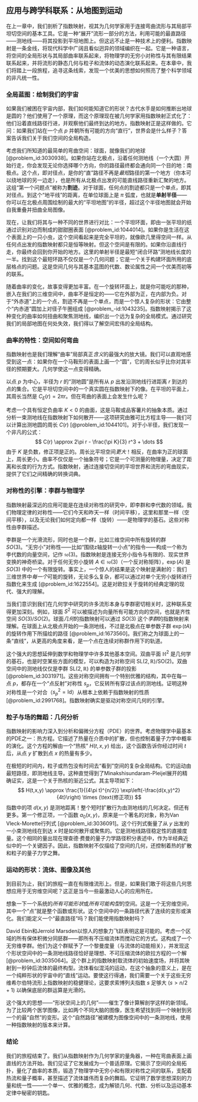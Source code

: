 ## 应用与跨学科联系：从地图到运动

在上一章中，我们剖析了指数映射，视其为几何学家用于连接弯曲流形与其局部平坦切空间的基本工具。它是一种“展开”流形一部分的方法，利用可能的最直路径——测地线——将其投影到平坦地图上。但这远不止是一种技术上的便利。指数映射是一条金线，将现代科学中广阔且看似迥异的领域编织在一起。它是一种语言，将空间的全局形状与其局部曲率联系起来，将物理学的无穷小对称性与其有限结果联系起来，并将流形的静态几何与粒子和流体的动态演化联系起来。在本章中，我们将踏上一段旅程，追寻这条线索，发现一个优美的思想如何照亮了整个科学领域的非凡统一性。

### 全局蓝图：绘制我们的宇宙

如果我们被困在宇宙内部，我们如何能知道它的形状？古代水手是如何推断出地球是圆的？他们使用了一个原理，而这个原理现在被几何学家用指数映射正式化了：他们沿着直线路径行进，并观察他们最终到达的地方。指数映射正是这样做的。它问：如果我们站在一个点 $p$ 并朝所有可能的方向“直行”，世界会是什么样子？答案告诉我们关于我们空间的全局构造。

考虑我们所知道的最简单的弯曲空间：球面，就像我们的地球 [@problem_id:3030938]。如果你站在北极点，沿着任何测地线（一个大圆）开始行走，你会发现无论你选择哪个方向，你的路径最终都会通向同一个目的地：南极点。这个点，即对径点，是你的“直”路径不再是*最短*路径的第一个地方（你本可以绕地球的另一边走），也是所有从北极点出发的可能直线路径重新汇聚的地方。这组“第一个问题点”被称为**割迹**。对于球面，任何点的割迹都只是一个单点，即其对径点。到这个“地平线”的距离，在单位球面上是 $\pi$ 弧度，也就是**单射半径**——你可以在北极点周围绘制的最大的“平坦地图”的半径，超过这个半径地图就会开始自我重叠并扭曲全局图像。

现在，让我们将其与一种不同的世界进行对比：一个平坦环面，即由一张平坦的纸通过识别对边而制成的甜甜圈表面 [@problem_id:1044014]。如果你是生活在这个表面上的一只小虫，这个空间看起来是完全平坦的，就像欧几里得空间一样。从任何点出发的指数映射都只是恒等映射。但这个空间是有限的。如果你沿直线行走，你最终会回到你开始的地方。这里的单射半径是最短“闭合环路”测地线长度的一半。找到这个最短环路不仅仅是一个几何问题；它是一个关于构建环面所用的底层格点的问题。这是空间几何与其基本蓝图的代数、数论属性之间一个优美而初等的联系。

随着曲率的变化，故事变得更加丰富。在一个旋转环面上，就是你可能吃的那种，嵌入在我们的三维空间中，曲率不是恒定的——它在外部为正，在内部为负。对于“外赤道”上的一个点，割迹不再是一个单点，而是一个惊人复杂的形状：它由整个“内赤道”圆加上对径子午圈组成 [@problem_-id:1043235]。指数映射揭示了这种变化的曲率如何扭曲和聚焦测地线，编织出一个远为复杂的全局模式。通过研究我们的局部地图在何处失效，我们得以了解空间宏伟的全局结构。

### 曲率的特性：空间如何弯曲

指数映射也是我们理解“曲率”局部真正*含义*的最强大的放大镜。我们可以直观地感受到这一点：如果你在一个马鞍形的表面上画一个“圆”，它的周长似乎比你对其半径的预期要大。几何学使这一点变得精确。

以点 $p$ 为中心，半径为 $r$ 的“测地圆”是所有从 $p$ 出发沿测地线行进距离 $r$ 到达的点的集合。它是平坦切空间中的一个真实圆在指数映射下的像。在平坦的平面上，其周长当然是 $C_E(r) = 2\pi r$。但在弯曲的表面上会发生什么呢？

考虑一个具有恒定负曲率 $K \lt 0$ 的曲面，这是马鞍或品客薯片的抽象本质。通过分析一束测地线在指数映射下如何散开——这项研究由雅可比方程主导——我们可以计算出测地圆的周长 $C(r)$ [@problem_id:1044101]。对于小半径，我们发现一个非凡的公式：
$$ C(r) \approx 2\pi r - \frac{\pi K}{3} r^3 + \dots $$
由于 $K$ 是负数，修正项是正的。周长比平坦空间*更大*！相反，在曲率为正的球面上，周长更小。曲率不仅仅是一个抽象符号；它是一个可测量的物理量，决定了距离和长度的行为方式。指数映射，通过连接切空间的平坦世界和流形的弯曲现实，提供了它们之间精确的转换词典。

### 对称性的引擎：李群与物理学

指数映射最深远的应用可能是在连续对称性的研究中，即李群和李代数的领域。我们物理定律的对称性——它们今天和昨天一样（时间平移），这里和那里一样（空间平移），以及无论我们如何定向都一样（旋转）——是物理学的基石。这些对称性由李群描述。

李群是一个光滑流形，同时也是一个群，比如三维空间中所有旋转的群 $SO(3)$。“无穷小”对称性——比如“围绕z轴旋转一小点”的指令——构成一个称为李代数的向量空间，记作 $\mathfrak{so}(3)$。指数映射是连接无穷小指令与有限的、现实世界变换的神奇桥梁。对于任何无穷小旋转 $A \in \mathfrak{so}(3)$（一个反对称矩阵），$\exp(A)$ 是 $SO(3)$ 中的一个有限旋转。事实上，一个惊人的结果是这个映射是满射的：我们三维世界中*每一个*可能的旋转，无论多么复杂，都可以通过对单个无穷小旋转进行指数化来生成 [@problem_id:1622554]。这是对欧拉关于旋转的经典定理的现代、强大的理解。

当我们意识到我们在几何学中研究的许多流形本身与李群密切相关时，这种联系变得更加深刻。例如，球面 $S^2$ 可以被描述为向量所有可能方向的空间，也就是齐性空间 $SO(3)/SO(2)$。球面*几何*的指数映射可以通过 $SO(3)$ 这个*李群*的指数映射来理解。在球面上从北极点开始的一条测地线，不过是北极点在单参数子群 $\exp(tA)$ 的旋转作用下所描绘的路径 [@problem_id:1673560]。我们称之为球面上的一条“直线”，从更高的角度来看，是一个点在连续对称群作用下的轨道。

这个强大的思想延伸到数学和物理学中许多其他基本空间。双曲平面 $\mathbb{H}^2$ 是几何学的基石，也是时空某些方面的模型，可以构造为对称空间 $\mathrm{SL}(2,\mathbb{R})/\mathrm{SO}(2)$。双曲空间中的测地线仅仅是李群 $\mathrm{SL}(2,\mathbb{R})$ 的单参数子群的投影 [@problem_id:3031971]。这些对称空间拥有一个特别优雅的结构，其中在每一点 $p$，都存在一个“点反射”对称性 $s_p$，它反转所有穿过该点的测地线。证明这种对称性是一个对合（$s_p^2 = \mathrm{Id}$）从根本上依赖于指数映射的性质 [@problem_id:2991768]。指数映射确实是驱动对称空间几何的引擎。

### 粒子与场的舞蹈：几何分析

指数映射的影响力深入到分析和偏微分方程（PDE）的世界。考虑物理学中最基本的PDE之一：热方程。它描述了热量在介质中的扩散，但也控制着量子力学中概率的演化。这个方程的解由一个“热核” $H(t,x,y)$ 给出，这个函数告诉你经过时间 $t$ 后，从点 $y$ 扩散到点 $x$ 的热量有多少。

在极短的时间内，粒子或热包没有时间去“看到”空间的复杂全局结构。它的运动由最短路径，即测地线主导。这种直觉得到了Minakshisundaram-Pleijel展开的精确证实，这是一个关于热核的渐近公式。其主导项如下：
$$ H(t,x,y) \approx \frac{1}{(4\pi t)^{n/2}} \exp\left(-\frac{d(x,y)^2}{4t}\right) \times (\text{修正项}) $$
指数中的项 $d(x,y)$ 是测地距离！整个短时扩散行为由测地线的几何决定。但还有更多。第一个修正项，一个函数 $a_0(x,y)$，原来是一个著名的对象，称为Van Vleck-Morette行列式 [@problem_id:3036091]。这个行列式衡量了从 $y$ 出发的一小束测地线在到达 $x$ 时是如何散开或聚焦的。它是测地线路径稳定性的直接度量。这个相同的量出现在理查德·费曼的量子力学路径积分表述中，作为半经典近似中的一个关键因子。因此，指数映射不仅描绘了空间的几何，还控制着热的扩散和粒子的量子力学之舞。

### 运动的形状：流体、图像及其他

到目前为止，我们的旅程一直在有限维流形上。但是，如果我们敢于将这些几何思想应用于无穷维空间呢？这正是当今一些最激动人心的应用所在。

想象一下一个系统的*所有可能形状*或*所有可能构型*的空间。这是一个无穷维空间，其中一个“点”就是整个函数或形状。这个空间中的一条路径代表了连续的变形或演化。我们能定义一个“最直路径”吗？我们能使用指数映射吗？

David Ebin和Jerrold Marsden以惊人的想象力飞跃表明这是可能的。考虑一个区域的所有保体积微分同胚群——即所有不压缩流体而搅动它的方式。这构成了一个无穷维李群。他们为这个群赋予了一个黎曼度量（与流体的动能相关），并发现这个形状空间中的一条测地线路径恰好是理想、不可压缩流体的欧拉方程的一个解 [@problem_id:3035064]。这个群上的指数映射取流体的初始速度场，并将其映射到一秒钟后流体的最终构型。流体看似混沌的运动，在这个抽象的意义上，是在一个纯粹形状的宇宙中的“直线”运动。要使这行得通，我们需要一个关于这些无穷维希尔伯特流形上指数映射的稳健理论，这要求索博列夫指数 $s$ 足够大 ($s > n/2 + 1$) 以确保底层的群运算是光滑的。

这个强大的思想——“形状空间上的几何”——催生了像计算解剖学这样的新领域。为了比较两个医学图像，比如两个不同大脑的图像，医生希望找到将一个映射到另一个的最“自然”的变形。这个“自然路径”被建模为图像空间中的一条测地线，使用一种指数映射的版本来计算。

### 结论

我们的旅程结束了。我们从指数映射作为几何学家的量角器，一种在弯曲表面上画直线的方法开始。我们见证了它发展成为一个普适原理。它揭示了空间的全局拓扑，量化了曲率的本质，锻造了物理学中无穷小和有限对称性之间的联系，支配着热流和量子概率，甚至描述了流体雄伟而复杂的舞蹈。它证明了数学思想深刻的力量和统一性——一个单一、优雅的概念，成为解锁几何、代数、分析以及运动基本定律中秘密的钥匙。